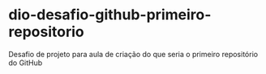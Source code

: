 # dio-desafio-github-primeiro-repositorio
Desafio de projeto para aula de criação do que seria o primeiro repositório do GitHub
